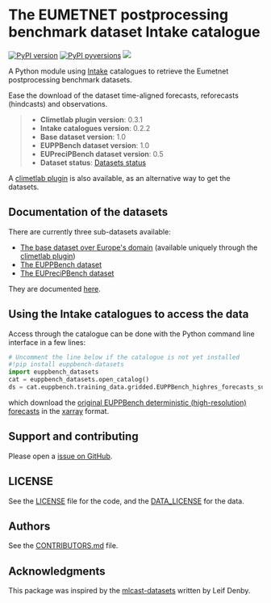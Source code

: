 # The EUMETNET postprocessing benchmark dataset Intake catalogue

[![PyPI version](https://badge.fury.io/py/euppbench-datasets.svg)](https://badge.fury.io/py/euppbench-datasets)
[![PyPI pyversions](https://img.shields.io/pypi/pyversions/euppbench-datasets.svg)](https://pypi.org/project/euppbench-datasets/)
[<img src="https://img.shields.io/badge/docs-online-green.svg">](https://eupp-benchmark.github.io/EUPPBench-doc)

A Python module using [Intake](https://github.com/intake/intake) catalogues to retrieve the Eumetnet postprocessing benchmark datasets.

Ease the download of the dataset time-aligned forecasts, reforecasts (hindcasts) and observations.

> * **Climetlab plugin version**: 0.3.1
> * **Intake catalogues version**: 0.2.2
> * **Base dataset version**: 1.0
> * **EUPPBench dataset version**: 1.0
> * **EUPreciPBench dataset version**: 0.5
> * **Dataset status**: [Datasets status](https://eupp-benchmark.github.io/EUPPBench-doc/files/datasets_status.html#datasets-status)

A [climetlab plugin](https://github.com/EUPP-benchmark/climetlab-eumetnet-postprocessing-benchmark) is also available, as an alternative way to get the datasets.

## Documentation of the datasets

There are currently three sub-datasets available:

* [The base dataset over Europe's domain](https://eupp-benchmark.github.io/EUPPBench-doc/files/base_datasets.html) (available uniquely through the [climetlab plugin](https://github.com/EUPP-benchmark/climetlab-eumetnet-postprocessing-benchmark))
* [The EUPPBench dataset](https://eupp-benchmark.github.io/EUPPBench-doc/files/EUPPBench_datasets.html)
* [The EUPreciPBench dataset]()

They are documented [here](https://eupp-benchmark.github.io/EUPPBench-doc/index.html).

## Using the Intake catalogues to access the data

Access through the catalogue can be done with the Python command line interface in a few lines:

```python
# Uncomment the line below if the catalogue is not yet installed
#!pip install euppbench-datasets
import euppbench_datasets
cat = euppbench_datasets.open_catalog()
ds = cat.euppbench.training_data.gridded.EUPPBench_highres_forecasts_surface.to_dask() 
```

which download the [original EUPPBench deterministic (high-resolution) forecasts](https://eupp-benchmark.github.io/EUPPBench-doc/files/EUPPBench_datasets.html#surface-variable-forecasts) 
in the [xarray](http://xarray.pydata.org/en/stable/index.html) format.

## Support and contributing

Please open a [issue on GitHub](https://github.com/EUPP-benchmark/intake-eumetnet-postprocessing-benchmark/issues).

## LICENSE

See the [LICENSE](https://github.com/EUPP-benchmark/intake-eumetnet-postprocessing-benchmark/blob/main/LICENSE) file for the code, and the [DATA_LICENSE](https://github.com/Climdyn/climetlab-eumetnet-postprocessing-benchmark/blob/main/DATA_LICENSE) for the data.

## Authors

See the [CONTRIBUTORS.md](https://github.com/EUPP-benchmark/intake-eumetnet-postprocessing-benchmark/blob/main/CONTRIBUTORS.md) file.

## Acknowledgments

This package was inspired by the [mlcast-datasets](https://github.com/mlcast-community/mlcast-datasets) written by Leif Denby.
